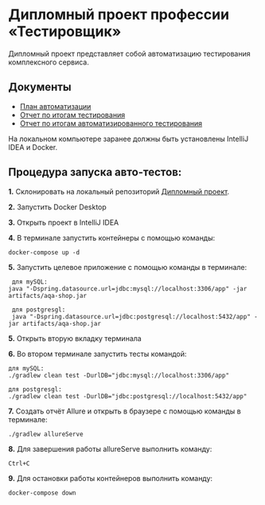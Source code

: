 # Дипломный проект профессии «Тестировщик»

Дипломный проект представляет собой автоматизацию тестирования комплексного сервиса.

## Документы
* [План автоматизации]()
* [Отчет по итогам тестирования]()
* [Отчет по итогам автоматизированного тестирования]()

На локальном компьютере заранее должны быть установлены IntelliJ IDEA и Docker.

## Процедура запуска авто-тестов:

**1.** Склонировать на локальный репозиторий [Дипломный проект](https://github.com/Liebenfels-18/diplom-QA-Yarych).

**2.** Запустить Docker Desktop

**3.** Открыть проект в IntelliJ IDEA

**4.** В терминале запустить контейнеры с помощью команды:

    docker-compose up -d

**5.** Запустить целевое приложение с помощью команды в терминале:

     для mySQL: 
    java "-Dspring.datasource.url=jdbc:mysql://localhost:3306/app" -jar artifacts/aqa-shop.jar 

     для postgresgl:
     java "-Dspring.datasource.url=jdbc:postgresql://localhost:5432/app" -jar artifacts/aqa-shop.jar

**5.** Открыть вторую вкладку терминала

**6.** Во втором терминале запустить тесты командой:

    для mySQL:
    ./gradlew clean test -DurlDB="jdbc:mysql://localhost:3306/app"

    для postgresgl: 
    ./gradlew clean test -DurlDB="jdbc:postgresql://localhost:5432/app"

**7.** Создать отчёт Allure и открыть в браузере с помощью команды в терминале:

    ./gradlew allureServe

**8.** Для завершения работы allureServe выполнить команду:

    Ctrl+C

**9.** Для остановки работы контейнеров выполнить команду:

    docker-compose down
